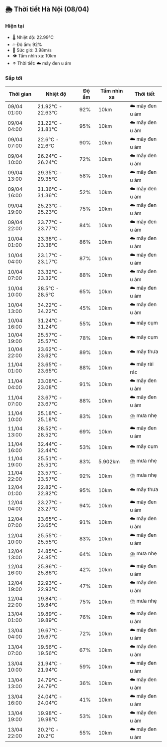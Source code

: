 ## 🌦️ Thời tiết Hà Nội (08/04)

### Hiện tại

- 🌡️ Nhiệt độ: 22.99℃
- 💦 Độ ẩm: 92%
- 💨 Sức gió: 3.98m/s
- 👁️ Tầm nhìn xa: 10km
- ☂️ Thời tiết: ☁️ mây đen u ám

### Sắp tới

| Thời gian | Nhiệt độ | Độ ẩm | Tầm nhìn xa | Thời tiết |
| --- | --- | --- | --- | --- |
| 09/04 01:00 | 21.92℃ - 22.63℃ | 92% | 10km | ☁️ mây đen u ám |
| 09/04 04:00 | 21.22℃ - 21.81℃ | 95% | 10km | ☁️ mây đen u ám |
| 09/04 07:00 | 22.6℃ - 22.6℃ | 90% | 10km | ☁️ mây đen u ám |
| 09/04 10:00 | 26.24℃ - 26.24℃ | 72% | 10km | ☁️ mây đen u ám |
| 09/04 13:00 | 29.35℃ - 29.35℃ | 58% | 10km | ☁️ mây đen u ám |
| 09/04 16:00 | 31.36℃ - 31.36℃ | 52% | 10km | ☁️ mây đen u ám |
| 09/04 19:00 | 25.23℃ - 25.23℃ | 75% | 10km | ☁️ mây đen u ám |
| 09/04 22:00 | 23.77℃ - 23.77℃ | 84% | 10km | ☁️ mây đen u ám |
| 10/04 01:00 | 23.38℃ - 23.38℃ | 86% | 10km | ☁️ mây đen u ám |
| 10/04 04:00 | 23.17℃ - 23.17℃ | 87% | 10km | ☁️ mây đen u ám |
| 10/04 07:00 | 23.32℃ - 23.32℃ | 88% | 10km | ☁️ mây đen u ám |
| 10/04 10:00 | 28.5℃ - 28.5℃ | 65% | 10km | ☁️ mây đen u ám |
| 10/04 13:00 | 34.22℃ - 34.22℃ | 45% | 10km | ☁️ mây đen u ám |
| 10/04 16:00 | 31.24℃ - 31.24℃ | 55% | 10km | ☁️ mây cụm |
| 10/04 19:00 | 25.57℃ - 25.57℃ | 78% | 10km | ☁️ mây cụm |
| 10/04 22:00 | 23.62℃ - 23.62℃ | 89% | 10km | ☁️ mây thưa |
| 11/04 01:00 | 23.65℃ - 23.65℃ | 88% | 10km | ☁️ mây rải rác |
| 11/04 04:00 | 23.08℃ - 23.08℃ | 91% | 10km | ☁️ mây đen u ám |
| 11/04 07:00 | 23.67℃ - 23.67℃ | 88% | 10km | ☁️ mây đen u ám |
| 11/04 10:00 | 25.18℃ - 25.18℃ | 83% | 10km | ⛈️ mưa nhẹ |
| 11/04 13:00 | 28.52℃ - 28.52℃ | 69% | 10km | ☁️ mây đen u ám |
| 11/04 16:00 | 32.44℃ - 32.44℃ | 53% | 10km | ☁️ mây cụm |
| 11/04 19:00 | 25.51℃ - 25.51℃ | 83% | 5.902km | ⛈️ mưa nhẹ |
| 11/04 22:00 | 23.57℃ - 23.57℃ | 92% | 10km | ⛈️ mưa nhẹ |
| 12/04 01:00 | 22.82℃ - 22.82℃ | 95% | 10km | ☁️ mây thưa |
| 12/04 04:00 | 23.27℃ - 23.27℃ | 94% | 10km | ☁️ mây đen u ám |
| 12/04 07:00 | 23.65℃ - 23.65℃ | 91% | 10km | ☁️ mây đen u ám |
| 12/04 10:00 | 25.55℃ - 25.55℃ | 83% | 10km | ☁️ mây đen u ám |
| 12/04 13:00 | 24.85℃ - 24.85℃ | 64% | 10km | ⛈️ mưa nhẹ |
| 12/04 16:00 | 25.86℃ - 25.86℃ | 42% | 10km | ☁️ mây đen u ám |
| 12/04 19:00 | 22.93℃ - 22.93℃ | 47% | 10km | ☁️ mây đen u ám |
| 12/04 22:00 | 19.84℃ - 19.84℃ | 75% | 10km | ⛈️ mưa nhẹ |
| 13/04 01:00 | 19.89℃ - 19.89℃ | 76% | 10km | ☁️ mây đen u ám |
| 13/04 04:00 | 19.67℃ - 19.67℃ | 72% | 10km | ☁️ mây đen u ám |
| 13/04 07:00 | 19.56℃ - 19.56℃ | 67% | 10km | ☁️ mây đen u ám |
| 13/04 10:00 | 21.94℃ - 21.94℃ | 59% | 10km | ☁️ mây đen u ám |
| 13/04 13:00 | 24.79℃ - 24.79℃ | 36% | 10km | ☁️ mây đen u ám |
| 13/04 16:00 | 24.04℃ - 24.04℃ | 41% | 10km | ☁️ mây đen u ám |
| 13/04 19:00 | 19.98℃ - 19.98℃ | 53% | 10km | ☁️ mây đen u ám |
| 13/04 22:00 | 20.2℃ - 20.2℃ | 55% | 10km | ☁️ mây đen u ám |
